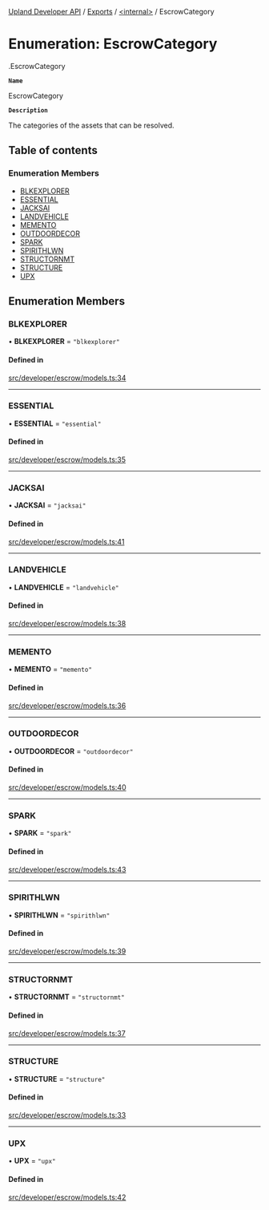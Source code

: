 [Upland Developer API](../README.md) / [Exports](../modules.md) / [<internal\>](../modules/internal_.md) / EscrowCategory

# Enumeration: EscrowCategory

[<internal>](../modules/internal_.md).EscrowCategory

**`Name`**

EscrowCategory

**`Description`**

The categories of the assets that can be resolved.

## Table of contents

### Enumeration Members

- [BLKEXPLORER](internal_.EscrowCategory.md#blkexplorer)
- [ESSENTIAL](internal_.EscrowCategory.md#essential)
- [JACKSAI](internal_.EscrowCategory.md#jacksai)
- [LANDVEHICLE](internal_.EscrowCategory.md#landvehicle)
- [MEMENTO](internal_.EscrowCategory.md#memento)
- [OUTDOORDECOR](internal_.EscrowCategory.md#outdoordecor)
- [SPARK](internal_.EscrowCategory.md#spark)
- [SPIRITHLWN](internal_.EscrowCategory.md#spirithlwn)
- [STRUCTORNMT](internal_.EscrowCategory.md#structornmt)
- [STRUCTURE](internal_.EscrowCategory.md#structure)
- [UPX](internal_.EscrowCategory.md#upx)

## Enumeration Members

### BLKEXPLORER

• **BLKEXPLORER** = ``"blkexplorer"``

#### Defined in

[src/developer/escrow/models.ts:34](https://github.com/IIKris/upland-api-wrapper/blob/30ebe98/src/developer/escrow/models.ts#L34)

___

### ESSENTIAL

• **ESSENTIAL** = ``"essential"``

#### Defined in

[src/developer/escrow/models.ts:35](https://github.com/IIKris/upland-api-wrapper/blob/30ebe98/src/developer/escrow/models.ts#L35)

___

### JACKSAI

• **JACKSAI** = ``"jacksai"``

#### Defined in

[src/developer/escrow/models.ts:41](https://github.com/IIKris/upland-api-wrapper/blob/30ebe98/src/developer/escrow/models.ts#L41)

___

### LANDVEHICLE

• **LANDVEHICLE** = ``"landvehicle"``

#### Defined in

[src/developer/escrow/models.ts:38](https://github.com/IIKris/upland-api-wrapper/blob/30ebe98/src/developer/escrow/models.ts#L38)

___

### MEMENTO

• **MEMENTO** = ``"memento"``

#### Defined in

[src/developer/escrow/models.ts:36](https://github.com/IIKris/upland-api-wrapper/blob/30ebe98/src/developer/escrow/models.ts#L36)

___

### OUTDOORDECOR

• **OUTDOORDECOR** = ``"outdoordecor"``

#### Defined in

[src/developer/escrow/models.ts:40](https://github.com/IIKris/upland-api-wrapper/blob/30ebe98/src/developer/escrow/models.ts#L40)

___

### SPARK

• **SPARK** = ``"spark"``

#### Defined in

[src/developer/escrow/models.ts:43](https://github.com/IIKris/upland-api-wrapper/blob/30ebe98/src/developer/escrow/models.ts#L43)

___

### SPIRITHLWN

• **SPIRITHLWN** = ``"spirithlwn"``

#### Defined in

[src/developer/escrow/models.ts:39](https://github.com/IIKris/upland-api-wrapper/blob/30ebe98/src/developer/escrow/models.ts#L39)

___

### STRUCTORNMT

• **STRUCTORNMT** = ``"structornmt"``

#### Defined in

[src/developer/escrow/models.ts:37](https://github.com/IIKris/upland-api-wrapper/blob/30ebe98/src/developer/escrow/models.ts#L37)

___

### STRUCTURE

• **STRUCTURE** = ``"structure"``

#### Defined in

[src/developer/escrow/models.ts:33](https://github.com/IIKris/upland-api-wrapper/blob/30ebe98/src/developer/escrow/models.ts#L33)

___

### UPX

• **UPX** = ``"upx"``

#### Defined in

[src/developer/escrow/models.ts:42](https://github.com/IIKris/upland-api-wrapper/blob/30ebe98/src/developer/escrow/models.ts#L42)
